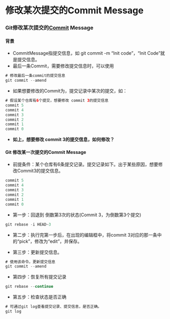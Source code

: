 # 修改某次提交的Commit Message

### Git修改某次提交的[Commit](https://so.csdn.net/so/search?q=Commit&spm=1001.2101.3001.7020) Message

#### 背景

- CommitMessage指提交信息，如 git commit -m “Init code”，“Init Code”就是提交信息。
- 最后一条Commit，需要修改提交信息时，可以使用

````java
# 修改最后一条commit的提交信息
git commit --amend
````

- 如果想要修改的Commit为，提交记录中某次的提交，如：

````java
# 假设某个仓库有6个提交，想要修改 commit 3的提交信息
commit 5
commit 4
commit 3
commit 2
commit 1
commit 0
````

- **如上，想要修改 commit 3的提交信息，如何修改？**

#### Git 修改某一次提交的Commit Message

- 前提条件：某个仓库有6条提交记录。提交记录如下。出于某些原因，想要修改Commit3的提交信息。

````java
commit 5
commit 4
commit 3
commit 2
commit 1
commit 0
````

- 第一步：回退到 倒数第3次的状态(Commit 3，为倒数第3个提交)

````java
git rebase -i HEAD~3
````

- 第二步：执行完第一步后，在出现的编辑框中，将commit 3对应的那一条中的“pick”，修改为“edit”，并保存。

- 第三步：更新提交信息。

````java
# 使用该命令，更新提交信息
git commit --amend
````

- 第四步：恢复所有提交记录

````java
git rebase --continue
````

- 第五步：检查状态是否正确

````java
# 可通过git log查看提交记录、提交信息，是否正确。
git log
````

